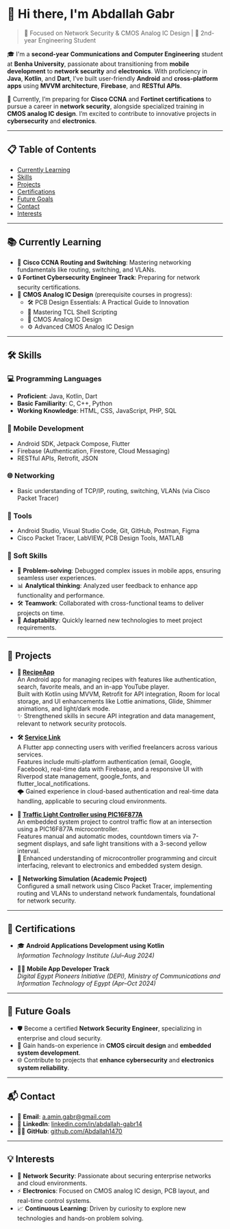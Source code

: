 # 👋 Hi there, I'm Abdallah Gabr

> 🧭 Focused on Network Security & CMOS Analog IC Design | 📌 2nd-year Engineering Student

🎓 I'm a **second-year Communications and Computer Engineering** student at **Benha University**, passionate about transitioning from **mobile development** to **network security** and **electronics**. With proficiency in **Java**, **Kotlin**, and **Dart**, I’ve built user-friendly **Android** and **cross-platform apps** using **MVVM architecture**, **Firebase**, and **RESTful APIs**.

🔐 Currently, I’m preparing for **Cisco CCNA** and **Fortinet certifications** to pursue a career in **network security**, alongside specialized training in **CMOS analog IC design**. I’m excited to contribute to innovative projects in **cybersecurity** and **electronics**.

---

## 📋 Table of Contents
- [Currently Learning](#-currently-learning)
- [Skills](#%EF%B8%8F-skills)
- [Projects](#-projects)
- [Certifications](#-certifications)
- [Future Goals](-future-goals)
- [Contact](#-contact)
- [Interests](#-interests)

---

## 📚 Currently Learning
- 📡 **Cisco CCNA Routing and Switching**: Mastering networking fundamentals like routing, switching, and VLANs.
- 🔒 **Fortinet Cybersecurity Engineer Track**: Preparing for network security certifications.
- 🔧 **CMOS Analog IC Design** (prerequisite courses in progress):
  - 🛠️ PCB Design Essentials: A Practical Guide to Innovation
  - 🐚 Mastering TCL Shell Scripting
  - 🔬 CMOS Analog IC Design
  - ⚙️ Advanced CMOS Analog IC Design

---

## 🛠️ Skills

### 💻 Programming Languages
- **Proficient**: Java, Kotlin, Dart  
- **Basic Familiarity**: C, C++, Python  
- **Working Knowledge**: HTML, CSS, JavaScript, PHP, SQL  

### 📱 Mobile Development
- Android SDK, Jetpack Compose, Flutter  
- Firebase (Authentication, Firestore, Cloud Messaging)  
- RESTful APIs, Retrofit, JSON  

### 🌐 Networking
- Basic understanding of TCP/IP, routing, switching, VLANs (via Cisco Packet Tracer)  

### 🧰 Tools
- Android Studio, Visual Studio Code, Git, GitHub, Postman, Figma  
- Cisco Packet Tracer, LabVIEW, PCB Design Tools, MATLAB  

### 💼 Soft Skills
- 🧩 **Problem-solving**: Debugged complex issues in mobile apps, ensuring seamless user experiences.  
- 📊 **Analytical thinking**: Analyzed user feedback to enhance app functionality and performance.  
- 🛠 **Teamwork**: Collaborated with cross-functional teams to deliver projects on time.  
- 🔄 **Adaptability**: Quickly learned new technologies to meet project requirements.  

---

## 🚀 Projects

- **📲 [RecipeApp](https://github.com/Abdallah1470/ITI_RecipeApp)**  
  An Android app for managing recipes with features like authentication, search, favorite meals, and an in-app YouTube player.  
  Built with Kotlin using MVVM, Retrofit for API integration, Room for local storage, and UI enhancements like Lottie animations, Glide, Shimmer animations, and light/dark mode.  
  ✨ Strengthened skills in secure API integration and data management, relevant to network security protocols.

- **🛠️ [Service Link](https://github.com/Abdallah1470/service-link)**  
  A Flutter app connecting users with verified freelancers across various services.  
  Features include multi-platform authentication (email, Google, Facebook), real-time data with Firebase, and a responsive UI with Riverpod state management, google_fonts, and flutter_local_notifications.  
  🌩️ Gained experience in cloud-based authentication and real-time data handling, applicable to securing cloud environments.

- **🚦 [Traffic Light Controller using PIC16F877A](https://github.com/Abdallah1470/Traffic_light_controller)**  
  An embedded system project to control traffic flow at an intersection using a PIC16F877A microcontroller.  
  Features manual and automatic modes, countdown timers via 7-segment displays, and safe light transitions with a 3-second yellow interval.  
  🔧 Enhanced understanding of microcontroller programming and circuit interfacing, relevant to electronics and embedded system design.

- **🧪 Networking Simulation (Academic Project)**  
  Configured a small network using Cisco Packet Tracer, implementing routing and VLANs to understand network fundamentals, foundational for network security.

---

## 📜 Certifications

- 🎓 **Android Applications Development using Kotlin**  
  *Information Technology Institute (Jul–Aug 2024)*

- 🧑‍💻 **Mobile App Developer Track**  
  *Digital Egypt Pioneers Initiative (DEPI), Ministry of Communications and Information Technology of Egypt (Apr–Oct 2024)*

---

## 🌟 Future Goals

- 🛡️ Become a certified **Network Security Engineer**, specializing in enterprise and cloud security.  
- 🔧 Gain hands-on experience in **CMOS circuit design** and **embedded system development**.  
- 🌐 Contribute to projects that **enhance cybersecurity** and **electronics system reliability**.  

---

## 📬 Contact

- 📧 **Email**: [a.amin.gabr@gmail.com](mailto:a.amin.gabr@gmail.com)  
- 💼 **LinkedIn**: [linkedin.com/in/abdallah-gabr14](https://linkedin.com/in/abdallah-gabr14)  
- 🧑‍💻 **GitHub**: [github.com/Abdallah1470](https://github.com/Abdallah1470)

---

## 💡 Interests

- 🔐 **Network Security**: Passionate about securing enterprise networks and cloud environments.  
- ⚡ **Electronics**: Focused on CMOS analog IC design, PCB layout, and real-time control systems.  
- 📈 **Continuous Learning**: Driven by curiosity to explore new technologies and hands-on problem solving.
